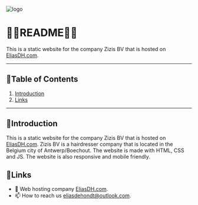 ![logo](https://eliasdh.com/assets/media/images/logo-github.png)
# 💙🤍README🤍💙

This is a static website for the company Zizis BV that is hosted on [EliasDH.com](https://eliasdh.com).

---

## 📘Table of Contents

1. [Introduction](#introduction)
2. [Links](#links)

---

## 🖖Introduction

This is a static website for the company Zizis BV that is hosted on [EliasDH.com](https://eliasdh.com). Zizis BV is a hairdresser company that is located in the Belgium city of Antwerp/Boechout. The website is made with HTML, CSS and JS. The website is also responsive and mobile friendly.

## 🔗Links
- 👯 Web hosting company [EliasDH.com](https://eliasdh.com).
- 📫 How to reach us eliasdehondt@outlook.com.